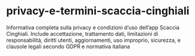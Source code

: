 # privacy-e-termini-scaccia-cinghiali
Informativa completa sulla privacy e condizioni d’uso dell’app Scaccia Cinghiali. Include accettazione, trattamento dati, limitazioni di responsabilità, diritti utenti, aggiornamenti, uso improprio, sicurezza, e clausole legali secondo GDPR e normativa italiana
